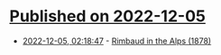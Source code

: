 # [Published on 2022-12-05](index.md)

* [2022-12-05, 02:18:47](https://news.ycombinator.com/item?id=33860620) - [Rimbaud in the Alps (1878)](https://www.theparisreview.org/blog/2015/10/20/rimbaud-ascends-the-alps/)
